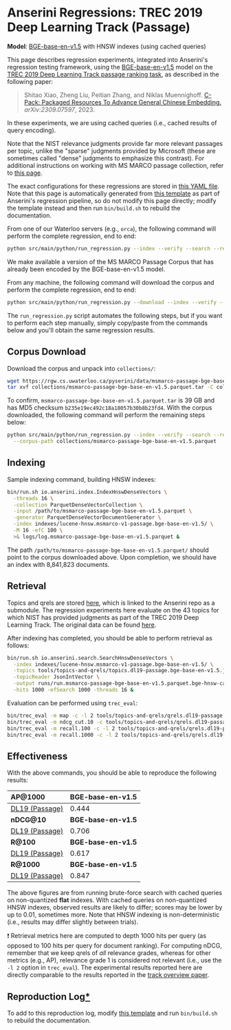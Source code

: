 # Anserini Regressions: TREC 2019 Deep Learning Track (Passage)

**Model**: [BGE-base-en-v1.5](https://huggingface.co/BAAI/bge-base-en-v1.5) with HNSW indexes (using cached queries)

This page describes regression experiments, integrated into Anserini's regression testing framework, using the [BGE-base-en-v1.5](https://huggingface.co/BAAI/bge-base-en-v1.5) model on the [TREC 2019 Deep Learning Track passage ranking task](https://trec.nist.gov/data/deep2019.html), as described in the following paper:

> Shitao Xiao, Zheng Liu, Peitian Zhang, and Niklas Muennighoff. [C-Pack: Packaged Resources To Advance General Chinese Embedding.](https://arxiv.org/abs/2309.07597) _arXiv:2309.07597_, 2023.

In these experiments, we are using cached queries (i.e., cached results of query encoding).

Note that the NIST relevance judgments provide far more relevant passages per topic, unlike the "sparse" judgments provided by Microsoft (these are sometimes called "dense" judgments to emphasize this contrast).
For additional instructions on working with MS MARCO passage collection, refer to [this page](experiments-msmarco-passage.md).

The exact configurations for these regressions are stored in [this YAML file](../../src/main/resources/regression/dl19-passage.bge-base-en-v1.5.parquet.hnsw.cached.yaml).
Note that this page is automatically generated from [this template](../../src/main/resources/docgen/templates/dl19-passage.bge-base-en-v1.5.parquet.hnsw.cached.template) as part of Anserini's regression pipeline, so do not modify this page directly; modify the template instead and then run `bin/build.sh` to rebuild the documentation.

From one of our Waterloo servers (e.g., `orca`), the following command will perform the complete regression, end to end:

```bash
python src/main/python/run_regression.py --index --verify --search --regression dl19-passage.bge-base-en-v1.5.parquet.hnsw.cached
```

We make available a version of the MS MARCO Passage Corpus that has already been encoded by the BGE-base-en-v1.5 model.

From any machine, the following command will download the corpus and perform the complete regression, end to end:

```bash
python src/main/python/run_regression.py --download --index --verify --search --regression dl19-passage.bge-base-en-v1.5.parquet.hnsw.cached
```

The `run_regression.py` script automates the following steps, but if you want to perform each step manually, simply copy/paste from the commands below and you'll obtain the same regression results.

## Corpus Download

Download the corpus and unpack into `collections/`:

```bash
wget https://rgw.cs.uwaterloo.ca/pyserini/data/msmarco-passage-bge-base-en-v1.5.parquet.tar -P collections/
tar xvf collections/msmarco-passage-bge-base-en-v1.5.parquet.tar -C collections/
```

To confirm, `msmarco-passage-bge-base-en-v1.5.parquet.tar` is 39 GB and has MD5 checksum `b235e19ec492c18a18057b30b8b23fd4`.
With the corpus downloaded, the following command will perform the remaining steps below:

```bash
python src/main/python/run_regression.py --index --verify --search --regression dl19-passage.bge-base-en-v1.5.parquet.hnsw.cached \
  --corpus-path collections/msmarco-passage-bge-base-en-v1.5.parquet
```

## Indexing

Sample indexing command, building HNSW indexes:

```bash
bin/run.sh io.anserini.index.IndexHnswDenseVectors \
  -threads 16 \
  -collection ParquetDenseVectorCollection \
  -input /path/to/msmarco-passage-bge-base-en-v1.5.parquet \
  -generator ParquetDenseVectorDocumentGenerator \
  -index indexes/lucene-hnsw.msmarco-v1-passage.bge-base-en-v1.5/ \
  -M 16 -efC 100 \
  >& logs/log.msmarco-passage-bge-base-en-v1.5.parquet &
```

The path `/path/to/msmarco-passage-bge-base-en-v1.5.parquet/` should point to the corpus downloaded above.
Upon completion, we should have an index with 8,841,823 documents.

## Retrieval

Topics and qrels are stored [here](https://github.com/castorini/anserini-tools/tree/master/topics-and-qrels), which is linked to the Anserini repo as a submodule.
The regression experiments here evaluate on the 43 topics for which NIST has provided judgments as part of the TREC 2019 Deep Learning Track.
The original data can be found [here](https://trec.nist.gov/data/deep2019.html).

After indexing has completed, you should be able to perform retrieval as follows:

```bash
bin/run.sh io.anserini.search.SearchHnswDenseVectors \
  -index indexes/lucene-hnsw.msmarco-v1-passage.bge-base-en-v1.5/ \
  -topics tools/topics-and-qrels/topics.dl19-passage.bge-base-en-v1.5.jsonl.gz \
  -topicReader JsonIntVector \
  -output runs/run.msmarco-passage-bge-base-en-v1.5.parquet.bge-hnsw-cached.topics.dl19-passage.bge-base-en-v1.5.jsonl.txt \
  -hits 1000 -efSearch 1000 -threads 16 &
```

Evaluation can be performed using `trec_eval`:

```bash
bin/trec_eval -m map -c -l 2 tools/topics-and-qrels/qrels.dl19-passage.txt runs/run.msmarco-passage-bge-base-en-v1.5.parquet.bge-hnsw-cached.topics.dl19-passage.bge-base-en-v1.5.jsonl.txt
bin/trec_eval -m ndcg_cut.10 -c tools/topics-and-qrels/qrels.dl19-passage.txt runs/run.msmarco-passage-bge-base-en-v1.5.parquet.bge-hnsw-cached.topics.dl19-passage.bge-base-en-v1.5.jsonl.txt
bin/trec_eval -m recall.100 -c -l 2 tools/topics-and-qrels/qrels.dl19-passage.txt runs/run.msmarco-passage-bge-base-en-v1.5.parquet.bge-hnsw-cached.topics.dl19-passage.bge-base-en-v1.5.jsonl.txt
bin/trec_eval -m recall.1000 -c -l 2 tools/topics-and-qrels/qrels.dl19-passage.txt runs/run.msmarco-passage-bge-base-en-v1.5.parquet.bge-hnsw-cached.topics.dl19-passage.bge-base-en-v1.5.jsonl.txt
```

## Effectiveness

With the above commands, you should be able to reproduce the following results:

| **AP@1000**                                                                                                  | **BGE-base-en-v1.5**|
|:-------------------------------------------------------------------------------------------------------------|-----------|
| [DL19 (Passage)](https://trec.nist.gov/data/deep2020.html)                                                   | 0.444     |
| **nDCG@10**                                                                                                  | **BGE-base-en-v1.5**|
| [DL19 (Passage)](https://trec.nist.gov/data/deep2020.html)                                                   | 0.706     |
| **R@100**                                                                                                    | **BGE-base-en-v1.5**|
| [DL19 (Passage)](https://trec.nist.gov/data/deep2020.html)                                                   | 0.617     |
| **R@1000**                                                                                                   | **BGE-base-en-v1.5**|
| [DL19 (Passage)](https://trec.nist.gov/data/deep2020.html)                                                   | 0.847     |

The above figures are from running brute-force search with cached queries on non-quantized **flat** indexes.
With cached queries on non-quantized HNSW indexes, observed results are likely to differ; scores may be lower by up to 0.01, sometimes more.
Note that HNSW indexing is non-deterministic (i.e., results may differ slightly between trials).

❗ Retrieval metrics here are computed to depth 1000 hits per query (as opposed to 100 hits per query for document ranking).
For computing nDCG, remember that we keep qrels of _all_ relevance grades, whereas for other metrics (e.g., AP), relevance grade 1 is considered not relevant (i.e., use the `-l 2` option in `trec_eval`).
The experimental results reported here are directly comparable to the results reported in the [track overview paper](https://arxiv.org/abs/2003.07820).

## Reproduction Log[*](reproducibility.md)

To add to this reproduction log, modify [this template](../../src/main/resources/docgen/templates/dl19-passage.bge-base-en-v1.5.parquet.hnsw.cached.template) and run `bin/build.sh` to rebuild the documentation.

